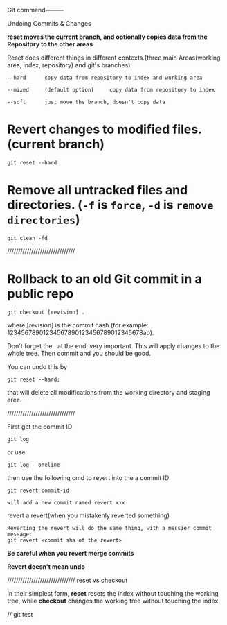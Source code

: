 
Git command———


Undoing Commits & Changes

**reset moves the current branch, and optionally copies data from the Repository to the other areas**

Reset does different things in different contexts.(three main Areas(working area, index, repository) and git's branches)

```
--hard      copy data from repository to index and working area

--mixed     (default option)     copy data from repository to index 

--soft      just move the branch, doesn't copy data
```


# Revert changes to modified files.(current branch)   
```
git reset --hard
```

# Remove all untracked files and directories. (`-f` is `force`, `-d` is `remove directories`)
```
git clean -fd
```
///////////////////////////////


# Rollback to an old Git commit in a public repo


```
git checkout [revision] .
```
where [revision] is the commit hash (for example: 12345678901234567890123456789012345678ab).

Don't forget the . at the end, very important. This will apply changes to the whole tree. Then commit and you should be good.

You can undo this by
```
git reset --hard; 
```
that will delete all modifications from the working directory and staging area.



///////////////////////////////

First get the commit ID
```
git log
```
or use
```
git log --oneline
```


then use the following cmd to revert into the a commit ID
```
git revert commit-id

will add a new commit named revert xxx
```

revert a revert(when you mistakenly reverted something)
```
Reverting the revert will do the same thing, with a messier commit message:
git revert <commit sha of the revert>
```


**Be careful when you revert merge commits**

**Revert doesn't mean undo**

///////////////////////////////
reset vs checkout

In their simplest form, 
**reset** resets the index without touching the working tree, while 
**checkout** changes the working tree without touching the index.




// git test

